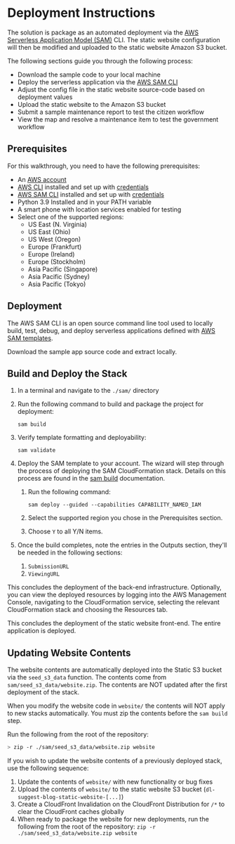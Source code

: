 # Deployment Instructions

The solution is package as an automated deployment via the [AWS Serverless Application Model (SAM)](https://aws.amazon.com/serverless/sam/) CLI. The static website configuration will then be modified and uploaded to the static website Amazon S3 bucket.

The following sections guide you through the following process:

- Download the sample code to your local machine
- Deploy the serverless application via the [AWS SAM CLI](https://docs.aws.amazon.com/serverless-application-model/latest/developerguide/serverless-sam-cli-install.html)
- Adjust the config file in the static website source-code based on deployment values
- Upload the static website to the Amazon S3 bucket
- Submit a sample maintenance report to test the citizen workflow
- View the map and resolve a maintenance item to test the government workflow

## Prerequisites

For this walkthrough, you need to have the following prerequisites:

- An [AWS account](https://signin.aws.amazon.com/signin?redirect_uri=https%3A%2F%2Fportal.aws.amazon.com%2Fbilling%2Fsignup%2Fresume&client_id=signup)
- [AWS CLI](https://docs.aws.amazon.com/cli/latest/userguide/cli-chap-getting-started.html) installed and set up with [credentials](https://docs.aws.amazon.com/cli/latest/userguide/cli-configure-files.html#cli-configure-files-methods)
- [AWS SAM CLI](https://docs.aws.amazon.com/serverless-application-model/latest/developerguide/serverless-sam-cli-install.html) installed and set up with [credentials](https://docs.aws.amazon.com/serverless-application-model/latest/developerguide/serverless-getting-started-set-up-credentials.html)
- Python 3.9 Installed and in your PATH variable
- A smart phone with location services enabled for testing
- Select one of the supported regions:
  - US East (N. Virginia)
  - US East (Ohio)
  - US West (Oregon)
  - Europe (Frankfurt)
  - Europe (Ireland)
  - Europe (Stockholm)
  - Asia Pacific (Singapore)
  - Asia Pacific (Sydney)
  - Asia Pacific (Tokyo)

## Deployment

The AWS SAM CLI is an open source command line tool used to locally build, test, debug, and deploy serverless applications defined with [AWS SAM templates](https://docs.aws.amazon.com/serverless-application-model/latest/developerguide/sam-specification-template-anatomy.html).

Download the sample app source code and extract locally.

## Build and Deploy the Stack

1. In a terminal and navigate to the `./sam/` directory
2. Run the following command to build and package the project for deployment:

   `sam build`
3. Verify template formatting and deployability:

   `sam validate`
4. Deploy the SAM template to your account. The wizard will step through the process of deploying the SAM CloudFormation stack. Details on this process are found in the [sam build](https://docs.aws.amazon.com/serverless-application-model/latest/developerguide/sam-cli-command-reference-sam-build.html) documentation.
   1. Run the following command:

      `sam deploy --guided --capabilities CAPABILITY_NAMED_IAM`
   2. Select the supported region you chose in the Prerequisites section.
   3. Choose `Y` to all Y/N items.
5. Once the build completes, note the entries in the Outputs section, they'll be needed in the following sections:
   1. `SubmissionURL`
   2. `ViewingURL`

This concludes the deployment of the back-end infrastructure. Optionally, you can view the deployed resources by logging into the AWS Management Console, navigating to the CloudFormation service, selecting the relevant CloudFormation stack and choosing the Resources tab.

This concludes the deployment of the static website front-end. The
entire application is deployed.

## Updating Website Contents

The website contents are automatically deployed into the Static S3 bucket via the `seed_s3_data` function. The contents come from `sam/seed_s3_data/website.zip`. The contents are NOT updated after the first deployment of the stack.

When you modify the website code in `website/` the contents will NOT apply to new stacks automatically. You must zip the contents before the `sam build` step.

Run the following from the root of the repository:

```bash
> zip -r ./sam/seed_s3_data/website.zip website
```

If you wish to update the website contents of a previously deployed stack, use the following sequence:

1. Update the contents of `website/` with new functionality or bug fixes
2. Upload the contents of `website/` to the static website S3 bucket (`dl-suggest-blog-static-website-[...]`)
3. Create a CloudFront Invalidation on the CloudFront Distribution for `/*` to clear the CloudFront caches globally
4. When ready to package the website for new deployments, run the following from the root of the repository: `zip -r ./sam/seed_s3_data/website.zip website`